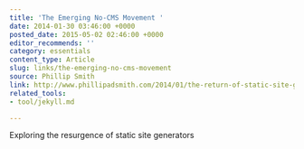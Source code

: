 ```yaml
---
title: 'The Emerging No-CMS Movement '
date: 2014-01-30 03:46:00 +0000
posted_date: 2015-05-02 02:46:00 +0000
editor_recommends: ''
category: essentials
content_type: Article
slug: links/the-emerging-no-cms-movement
source: Phillip Smith
link: http://www.phillipadsmith.com/2014/01/the-return-of-static-site-generators.html
related_tools:
- tool/jekyll.md

---
```

Exploring the resurgence of static site generators



